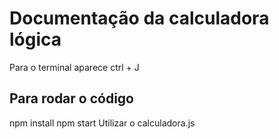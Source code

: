 # Documentação da calculadora lógica
Para o terminal aparece ctrl + J 

## Para rodar o código
npm install
npm start
Utilizar o calculadora.js
